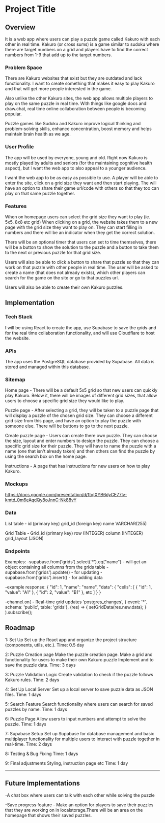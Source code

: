 # Project Title

## Overview

It is a web app where users can play a puzzle game called Kakuro with each other in real time. Kakuro (or cross sums) is a game similar to sudoku where there are target numbers on a grid and players have to find the correct numbers from 1-9 that add up to the target numbers.

### Problem Space

There are Kakuro websites that exist but they are outdated and lack functionality. I want to create something that makes it easy to play Kakuro and that will get more people interested in the game. 

Also unlike the other Kakuro sites, the web app allows multiple players to play on the same puzzle in real time. With things like google docs and draw.chat, real time online collaboration between people is becoming popular. 

Puzzle games like Sudoku and Kakuro improve logical thinking and problem-solving skills, enhance concentration, boost memory and helps maintain brain health as we age. 

### User Profile

The app will be used by everyone, young and old. Right now Kakuro is mostly played by adults and seniors (for the maintaining cognitive health aspect), but I want the web app to also appeal to a younger audience. 

I want the web app to be as easy as possible to use. A player will be able to enter the site, click on a grid size they want and then start playing. The will have an option to share their game url/code with others so that they too can play on that same puzzle together. 

### Features

When on homepage users can select the grid size they want to play (ie. 5x5, 8x8 etc grid) When clicking on a grid, the website takes them to a new page with the grid size they want to play on. They can start filling in numbers and there will be an indicator when they get the correct solution. 

There will be an optional timer that users can set to time themselves, there will be a button to show the solution to the puzzle and a button to take them to the next or previous puzzle for that grid size.

Users will also be able to click a button to share that puzzle so that they can work on that puzzle with other people in real time. The user will be asked to create a name (that does not already exists), which other players can search for the game on the site or go to that puzzles url.

Users will also be able to create their own Kakuro puzzles. 

## Implementation

### Tech Stack

I will be using React to create the app, use Supabase to save the grids and for the real time collaboration functionality, and will use Cloudflare to host the website.

### APIs

The app uses the PostgreSQL database provided by Supabase. All data is stored and managed within this database.

### Sitemap

Home page - There will be a default 5x5 grid so that new users can quickly play Kakuro. Below it, there will be images of different grid sizes, that allow users to choose a specific grid size they would like to play.

Puzzle page - After selecting a grid, they will be taken to a puzzle page that will display a puzzle of the chosen grid size. They can choose a different grid size from this page, and have an option to play the puzzle with someone else. There will be buttons to go to the next puzzle.

Create puzzle page - Users can create there own puzzle. They can choose the size, layout and enter numbers to design the puzzle. They can choose a specific grid size for their puzzle. They will have to name the puzzle with a name (one that isn't already taken) and then others can find the puzzle by using the search box on the home page.

Instructions - A page that has instructions for new users on how to play Kakuro. 

### Mockups

https://docs.google.com/presentation/d/1tqIXYB6dyCE77lv-kmtd_0m6eAqdQy8oJnnC-Nk88vY

### Data

List table - 
id (primary key)
grid_id (foreign key)
name VARCHAR(255)

Grid Table - 
Grid_id (primary key)
row (INTEGER)
column (INTEGER)
grid_layout (JSON)


### Endpoints

Examples:
-supabase.from('grids').select('*').eq("name")  - will get an object containing all columns from the grids table
-supabase.from('grids').update()     - for updating
-supabase.from('grids').insert()     - for adding data

-example response:
{
  "id": 1,
  "name": "name",
  "data": {
    "cells": [
      { "id": 1, "value": "A1" },
      { "id": 2, "value": "B1" },
      etc
    ]
  }
}

-channel.on(                     - Real-time grid updates
'postgres_changes',
{ event: '*', schema: 'public', table: 'grids'},
(res) => {
setGridData(res.new.data);
}
).subscribe();


## Roadmap

1: Set Up 
Set up the React app and organize the project structure (components, utils, etc.).
Time: 0.5 day

2: Puzzle Creation page
Make the puzzle creation page. Make a grid and functionality for users to make their own Kakuro puzzle Implement and to save the puzzle data.
Time: 3 days

3:  Puzzle Validation Logic
Create validation to check if the puzzle follows Kakuro rules.
Time: 2 days

4: Set Up Local Server
Set up a local server to save puzzle data as JSON files.
Time: 1 days

5: Search Feature
Search functionality where users can search for saved puzzles by name.
Time: 1 days

6: Puzzle Page
Allow users to input numbers and attempt to solve the puzzle.
Time: 1 days

7: Supabase Setup 
Set up Supabase for database management and basic multiplayer functionality for multiple users to interact with puzzle together in real-time.
Time: 2 days

8: Testing & Bug Fixing
Time: 1 days

9: Final adjustments
Styling, instruction page etc
Time: 1 day

---

## Future Implementations

-A chat box where users can talk with each other while solving the puzzle

-Save progress feature - Make an option for players to save their puzzles that they are working on in localstorage.There will be an area on the homepage that shows their saved puzzles. 

